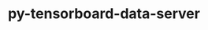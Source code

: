 ---
title: "py-tensorboard-data-server"
layout: cache
categories: [package, v0.22.1]
meta: {"versions": ["0.6.1", "0.7.0"], "compilers": ["apple-clang@=15.0.0", "gcc@=11.4.0"], "oss": ["ubuntu22.04", "ventura"], "platforms": ["darwin", "linux"], "targets": ["aarch64", "neoverse_v1", "neoverse_v2", "x86_64_v3"], "stacks": ["e4s", "e4s-neoverse-v2", "e4s-neoverse_v1", "ml-darwin-aarch64-mps", "ml-linux-x86_64-cpu", "ml-linux-x86_64-cuda", "root"], "num_specs": 11, "num_specs_by_stack": {"root": 11, "ml-darwin-aarch64-mps": 2, "e4s-neoverse_v1": 2, "e4s-neoverse-v2": 2, "ml-linux-x86_64-cpu": 3, "ml-linux-x86_64-cuda": 3, "e4s": 2}}
spec_details: [{"hash": "beevpm5wmswfsqjwwlts447oxkplgtht", "compiler": "apple-clang@=15.0.0", "versions": ["0.6.1"], "os": "ventura", "platform": "darwin", "target": "aarch64", "variants": ["build_system=python_pip", "patches=4b3bcc2,878bbd6"], "stacks": ["root", "ml-darwin-aarch64-mps"], "size": "-", "tarball": "https://binaries.spack.io/v0.22.1/build_cache/darwin-ventura-aarch64/apple-clang-15.0.0/py-tensorboard-data-server-0.6.1/darwin-ventura-aarch64-apple-clang-15.0.0-py-tensorboard-data-server-0.6.1-beevpm5wmswfsqjwwlts447oxkplgtht.spack"}, {"hash": "zdm2gv37ff4ycf7k5uscaz6nuqzf5e7n", "compiler": "apple-clang@=15.0.0", "versions": ["0.7.0"], "os": "ventura", "platform": "darwin", "target": "aarch64", "variants": ["build_system=python_pip"], "stacks": ["root", "ml-darwin-aarch64-mps"], "size": "-", "tarball": "https://binaries.spack.io/v0.22.1/build_cache/darwin-ventura-aarch64/apple-clang-15.0.0/py-tensorboard-data-server-0.7.0/darwin-ventura-aarch64-apple-clang-15.0.0-py-tensorboard-data-server-0.7.0-zdm2gv37ff4ycf7k5uscaz6nuqzf5e7n.spack"}, {"hash": "yuwwh3az6nrlym365fpczj7vfg24nb3a", "compiler": "gcc@=11.4.0", "versions": ["0.6.1"], "os": "ubuntu22.04", "platform": "linux", "target": "neoverse_v1", "variants": ["build_system=python_pip", "patches=4b3bcc2,878bbd6"], "stacks": ["root", "e4s-neoverse_v1"], "size": "-", "tarball": "https://binaries.spack.io/v0.22.1/build_cache/linux-ubuntu22.04-neoverse_v1/gcc-11.4.0/py-tensorboard-data-server-0.6.1/linux-ubuntu22.04-neoverse_v1-gcc-11.4.0-py-tensorboard-data-server-0.6.1-yuwwh3az6nrlym365fpczj7vfg24nb3a.spack"}, {"hash": "huabgyoyyc6t777q753bl2aal2ijvqv7", "compiler": "gcc@=11.4.0", "versions": ["0.7.0"], "os": "ubuntu22.04", "platform": "linux", "target": "neoverse_v1", "variants": ["build_system=python_pip"], "stacks": ["root", "e4s-neoverse_v1"], "size": "-", "tarball": "https://binaries.spack.io/v0.22.1/build_cache/linux-ubuntu22.04-neoverse_v1/gcc-11.4.0/py-tensorboard-data-server-0.7.0/linux-ubuntu22.04-neoverse_v1-gcc-11.4.0-py-tensorboard-data-server-0.7.0-huabgyoyyc6t777q753bl2aal2ijvqv7.spack"}, {"hash": "wymec55ojlgojtv3vuybplpbdizl7kgo", "compiler": "gcc@=11.4.0", "versions": ["0.6.1"], "os": "ubuntu22.04", "platform": "linux", "target": "neoverse_v2", "variants": ["build_system=python_pip", "patches=4b3bcc2,878bbd6"], "stacks": ["root", "e4s-neoverse-v2"], "size": "-", "tarball": "https://binaries.spack.io/v0.22.1/build_cache/linux-ubuntu22.04-neoverse_v2/gcc-11.4.0/py-tensorboard-data-server-0.6.1/linux-ubuntu22.04-neoverse_v2-gcc-11.4.0-py-tensorboard-data-server-0.6.1-wymec55ojlgojtv3vuybplpbdizl7kgo.spack"}, {"hash": "djxjpmvh3tfwuujodvpoxrzg47fbuhtt", "compiler": "gcc@=11.4.0", "versions": ["0.7.0"], "os": "ubuntu22.04", "platform": "linux", "target": "neoverse_v2", "variants": ["build_system=python_pip"], "stacks": ["root", "e4s-neoverse-v2"], "size": "-", "tarball": "https://binaries.spack.io/v0.22.1/build_cache/linux-ubuntu22.04-neoverse_v2/gcc-11.4.0/py-tensorboard-data-server-0.7.0/linux-ubuntu22.04-neoverse_v2-gcc-11.4.0-py-tensorboard-data-server-0.7.0-djxjpmvh3tfwuujodvpoxrzg47fbuhtt.spack"}, {"hash": "bulaqvasg7zxt5wjgumad7edeskhxmiz", "compiler": "gcc@=11.4.0", "versions": ["0.6.1"], "os": "ubuntu22.04", "platform": "linux", "target": "x86_64_v3", "variants": ["build_system=python_pip", "patches=4b3bcc2,878bbd6"], "stacks": ["ml-linux-x86_64-cpu", "root", "ml-linux-x86_64-cuda"], "size": "-", "tarball": "https://binaries.spack.io/v0.22.1/build_cache/linux-ubuntu22.04-x86_64_v3/gcc-11.4.0/py-tensorboard-data-server-0.6.1/linux-ubuntu22.04-x86_64_v3-gcc-11.4.0-py-tensorboard-data-server-0.6.1-bulaqvasg7zxt5wjgumad7edeskhxmiz.spack"}, {"hash": "tbpt5gn52hdycolv4u3wnuq35dzeel6v", "compiler": "gcc@=11.4.0", "versions": ["0.6.1"], "os": "ubuntu22.04", "platform": "linux", "target": "x86_64_v3", "variants": ["build_system=python_pip", "patches=4b3bcc2,878bbd6"], "stacks": ["e4s", "root"], "size": "-", "tarball": "https://binaries.spack.io/v0.22.1/build_cache/linux-ubuntu22.04-x86_64_v3/gcc-11.4.0/py-tensorboard-data-server-0.6.1/linux-ubuntu22.04-x86_64_v3-gcc-11.4.0-py-tensorboard-data-server-0.6.1-tbpt5gn52hdycolv4u3wnuq35dzeel6v.spack"}, {"hash": "tl6opzazjhjmt5wgmsu6w2xt65yrsctd", "compiler": "gcc@=11.4.0", "versions": ["0.7.0"], "os": "ubuntu22.04", "platform": "linux", "target": "x86_64_v3", "variants": ["build_system=python_pip"], "stacks": ["ml-linux-x86_64-cpu", "root", "ml-linux-x86_64-cuda"], "size": "-", "tarball": "https://binaries.spack.io/v0.22.1/build_cache/linux-ubuntu22.04-x86_64_v3/gcc-11.4.0/py-tensorboard-data-server-0.7.0/linux-ubuntu22.04-x86_64_v3-gcc-11.4.0-py-tensorboard-data-server-0.7.0-tl6opzazjhjmt5wgmsu6w2xt65yrsctd.spack"}, {"hash": "bhoou4rkbaskmv37l4m2wbsvaruxngli", "compiler": "gcc@=11.4.0", "versions": ["0.7.0"], "os": "ubuntu22.04", "platform": "linux", "target": "x86_64_v3", "variants": ["build_system=python_pip"], "stacks": ["ml-linux-x86_64-cpu", "root", "ml-linux-x86_64-cuda"], "size": "-", "tarball": "https://binaries.spack.io/v0.22.1/build_cache/linux-ubuntu22.04-x86_64_v3/gcc-11.4.0/py-tensorboard-data-server-0.7.0/linux-ubuntu22.04-x86_64_v3-gcc-11.4.0-py-tensorboard-data-server-0.7.0-bhoou4rkbaskmv37l4m2wbsvaruxngli.spack"}, {"hash": "a244lrqqvktsexmlc767rmlpze6lcmke", "compiler": "gcc@=11.4.0", "versions": ["0.7.0"], "os": "ubuntu22.04", "platform": "linux", "target": "x86_64_v3", "variants": ["build_system=python_pip"], "stacks": ["e4s", "root"], "size": "-", "tarball": "https://binaries.spack.io/v0.22.1/build_cache/linux-ubuntu22.04-x86_64_v3/gcc-11.4.0/py-tensorboard-data-server-0.7.0/linux-ubuntu22.04-x86_64_v3-gcc-11.4.0-py-tensorboard-data-server-0.7.0-a244lrqqvktsexmlc767rmlpze6lcmke.spack"}]
---